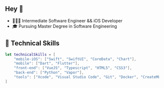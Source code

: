 ## Hey 👋

* 👩🏼‍💻 Intermediate Software Engineer && iOS Developer
* 🎓 Pursuing Master Degree in Software Engineering

## 🧰 Technical Skills
```swift
let technicalSkills = [
    "mobile-iOS": ["Swift", "SwiftUI", "CoreData", "Chart"],
    "mobile": ["Dart", "Flutter"],
    "front-end": ["VueJS", "Typescript", "HTML5", "CSS3"],
    "back-end": ["Python", "Vapor"],
    "tools": ["Xcode", "Visual Studio Code", "Git", "Docker", "CreateML",
]
```
